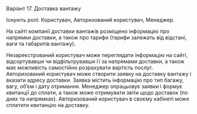 Варіант 17. Доставка вантажу

Існують ролі: Користувач, Авторизований користувач, Менеджер.

На сайті компанії доставки вантажів розміщено інформацію про напрямки доставки, а також про тарифи (тарифи залежать
від відстані, ваги та габаритів вантажу).

Незареєстрований користувач може переглядати інформацію на сайті, відсортувавши чи відфільтрувавши її за напрямами доставки,
а також має можливість самостійно розрахувати вартість послуг.
Авторизований користувач може створити заявку на доставку вантажу і вказати адресу доставки.
Заявка містить інформацію про тип багажу, вагу, об’єм і дату отримання. Менеджер опрацьовує заявки і
формує квитанції до сплати, а також може отримувати звіти щодо доставок (по днях та напрямках).
Авторизований користувач в своєму кабінеті може сплатити квитанцію на доставку.